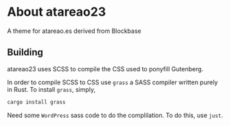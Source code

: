 # About atareao23

A theme for atareao.es derived from Blockbase


## Building

atareao23 uses SCSS to compile the CSS used to ponyfill Gutenberg.

In order to compile SCSS to CSS use `grass` a SASS compiler written purely in Rust. To install `grass`, simply,

```bash
cargo install grass
```

Need some `WordPress` sass code to do the complilation. To do this, use `just`.
